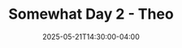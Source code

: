 ---
# content/gallery/day-1-bubbas/index.md
title: "Somewhat Day 2 - Theo"
date: 2025-05-21T14:30:00-04:00
summary: "We roamed the halls of Theo, met some profs, and got a surprise visit from the Kingston Fire Department."
showAuthor: false
type: "galleries"   
---